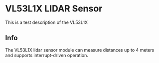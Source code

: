 # VL53L1X LIDAR Sensor

This is a test description of the VL53L1X

## Info

The VL53L1X lidar sensor module can measure distances up to 4 meters and supports interrupt-driven operation.
